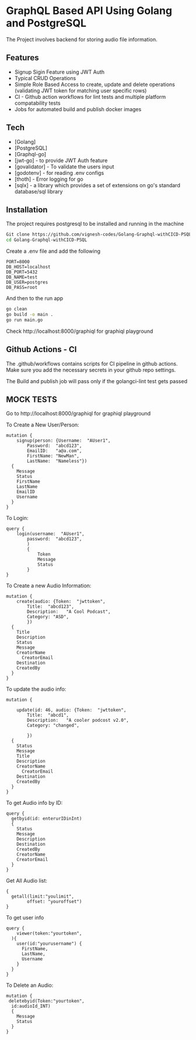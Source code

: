 # GraphQL Based API Using Golang and PostgreSQL
 The Project involves backend for storing audio file information.

## Features
- Signup Sigin Feature using JWT Auth
- Typical CRUD Operations
- Simple Role Based Access to create, update and delete operations (validating JWT token for matching user specific rows)
- CI - Github action workflows for lint tests and multiple platform compatability tests
- Jobs for automated build and publish docker images

## Tech
- [Golang] 
- [PostgreSQL]
- [Graphql-go] 
- [jwt-go] - to provide JWT Auth feature
- [govalidator] - To validate the users input
- [godotenv] - for reading .env configs
- [thoth] - Error logging for go
- [sqlx] - a library which provides a set of extensions on go's standard database/sql library


## Installation
The project requires postgresql to be installed and running in the machine


```sh
Git clone https://github.com/vignesh-codes/Golang-Graphql-withCICD-PSQL
cd Golang-Graphql-withCICD-PSQL
```

Create a .env file and add the following
```
PORT=8000
DB_HOST=localhost
DB_PORT=5432
DB_NAME=test
DB_USER=postgres
DB_PASS=root
```
And then to the run app
```sh
go clean
go build -o main .
go run main.go
```
Check http://localhost:8000/graphiql for graphiql playground

## Github Actions - CI
The .github/workflows contains scripts for CI pipeline in github actions. Make sure you add the necessary secrets in your github repo settings.

The Build and publish job will pass only if the golangci-lint test gets passed

## MOCK TESTS
Go to  http://localhost:8000/graphiql for graphiql playground

To Create a New User/Person: 
```
mutation {
	signup(person: {Username:  "AUser1",
		Password:  "abcd123",
		EmailID:   "a@a.com",
		FirstName: "NewMan",
		LastName:  "Nameless"})
  {
    Message
    Status
    FirstName
    LastName
    EmailID
    Username
  }
}
```
To Login:
```
query {
	login(username:  "AUser1",
		password:  "abcd123",
		)
		{
		    Token
		    Message
		    Status
		}
}
```
To Create a new Audio Information:
```
mutation {
	create(audio: {Token:  "jwttoken",
		Title:  "abcd123",
		Description:   "A Cool Podcast",
		Category: "ASD",
		})
  {
    Title
    Description
    Status
    Message
    CreatorName
	  CreatorEmail
    Destination
    CreatedBy
  }
}
```
To update the audio info:
```
mutation {
  
	update(id: 46, audio: {Token:  "jwttoken",
		Title:  "abcd1",
		Description:   "A cooler podcost v2.0",
		Category: "changed",
    
		})
  {
    Status
    Message
    Title
    Description
    CreatorName
	  CreatorEmail
    Destination
    CreatedBy
  }
}
```
To get Audio info by ID:

```
query {
  getbyid(id: enterurIDinInt)
  {
    Status
    Message
    Description
    Destination
    CreatedBy
    CreatorName
    CreatorEmail
  }
}
```
Get All Audio list:
```
{
  getall(limit:"youlimit",
		offset: "youroffset")
}
```
To get user info
```
query {
	viewer(token:"yourtoken",		
  ){
    user(id:"yourusername") {
      FirstName,
      LastName,
      Username
    }
  }
}
```
To Delete an Audio:
```
mutation {
 deletebyid(Token:"yourtoken",
  id:audioId_INT)
  {
    Message
    Status
  }
}
```
